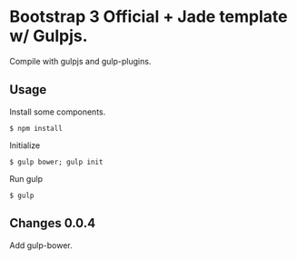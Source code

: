 # Bootstrap 3 Official + Jade template w/ Gulpjs.

Compile with gulpjs and gulp-plugins. 

## Usage

Install some components.

	$ npm install

Initialize

	$ gulp bower; gulp init

Run gulp

	$ gulp

## Changes 0.0.4

Add gulp-bower.